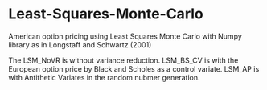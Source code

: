 # Least-Squares-Monte-Carlo
American option pricing using Least Squares Monte Carlo with Numpy library as in Longstaff and Schwartz (2001)

The LSM_NoVR is without variance reduction.
LSM_BS_CV is with the European option price by Black and Scholes as a control variate.
LSM_AP is with Antithetic Variates in the random nubmer generation.

